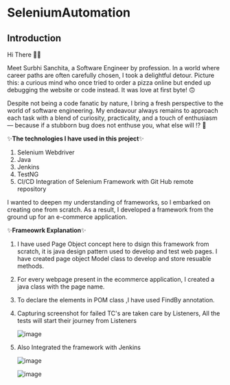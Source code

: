 # SeleniumAutomation   

## Introduction

Hi There :raising_hand_woman:


Meet Surbhi Sanchita, a Software Engineer by profession. In a world where career paths are often carefully chosen, I took a delightful detour. Picture this: a curious mind who once tried to order a pizza online but ended up debugging the website or code instead. It was love at first byte! :upside_down_face:

Despite not being a code fanatic by nature, I bring a fresh perspective to the world of software engineering. My endeavour always remains to approach each task with a blend of curiosity, practicality, and a touch of enthusiasm — because if a stubborn bug does not enthuse you, what else will !? :slightly_smiling_face:


✨**The technologies I have used in this project**✨

1. Selenium Webdriver
2. Java
3. Jenkins
4. TestNG
5. CI/CD Integration of Selenium Framework with Git Hub remote repository


I wanted to deepen my understanding of frameworks, so I embarked on creating one from scratch. As a result, I developed a framework from the ground up for an e-commerce application.




✨**Frameowrk Explanation**✨

1. I have used Page Object concept here to dsign this framework from scratch, it is java design pattern used to develop and test web pages. I have created page object Model class to develop and store resuable methods. 

2. For every webpage present in the ecommerce application, I created a java class with the page name.
3. To declare the elements in POM class ,I have used FindBy annotation.
4. Capturing screenshot for failed TC's are taken care by Listeners, All the tests will start their journey from Listeners

   ![image](https://github.com/user-attachments/assets/71053dc9-b316-4c0a-8d65-98672c5ba00e)

5. Also Integrated the framework with Jenkins

   ![image](https://github.com/user-attachments/assets/9ba5de9d-6fc5-4bdd-aaa6-bc9d6caf4ef6)

   ![image](https://github.com/user-attachments/assets/17a63063-0dc4-484a-a114-0548548c8aba)
















